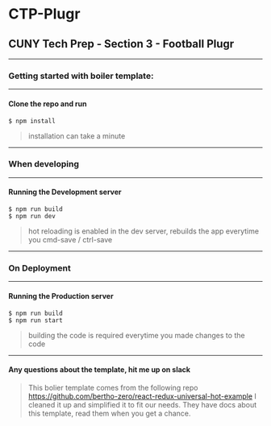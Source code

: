 # CTP-Plugr

## CUNY Tech Prep - Section 3 - Football Plugr

----	
### Getting started with boiler template:


----	
#### Clone the repo and run 
    $ npm install
>installation can take a minute


----
### When developing


----
#### Running the Development server
	$ npm run build
	$ npm run dev
> hot reloading is enabled in the dev server, rebuilds the app everytime you cmd-save / ctrl-save


----
### On Deployment


----
#### Running the Production server
	$ npm run build
	$ npm run start
> building the code is required everytime you made changes to the code 


----
#### Any questions about the template, hit me up on slack
> This bolier template comes from the following repo
> https://github.com/bertho-zero/react-redux-universal-hot-example 
> I cleaned it up and simplified it to fit our needs. They have docs about this template, read them when you get a chance.
